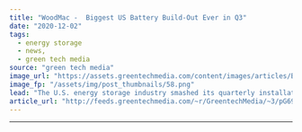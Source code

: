 ```yaml
---
title: "WoodMac -  Biggest US Battery Build-Out Ever in Q3"
date: "2020-12-02"
tags: 
  - energy storage
  - news,
  - green tech media
source: "green tech media"
image_url: "https://assets.greentechmedia.com/content/images/articles/Battery_Energy_Storage_XL.jpg"
image_fp: "/assets/img/post_thumbnails/58.png"
lead: "The U.S. energy storage industry smashed its quarterly installation record with an influx of major projects in the third quarter. The industry had just broken records in the second quarter, but it beat that period's performance by 240 percent, instal ..."
article_url: "http://feeds.greentechmedia.com/~r/GreentechMedia/~3/pG69JWDPCnw/woodmac-biggest-battery-buildout-ever-in-q3"
---
```


---
